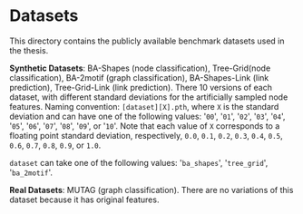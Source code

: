 # Datasets

This directory contains the publicly available benchmark datasets used in the thesis.

**Synthetic Datasets**: BA-Shapes (node classification), Tree-Grid(node classification), BA-2motif (graph classification), BA-Shapes-Link (link prediction), Tree-Grid-Link (link prediction). There 10 versions of each dataset, with different standard deviations for the artificially sampled node features. Naming convention: `[dataset][X].pth`, where `X` is the standard deviation and can have one of the following values: '`00`', '`01`', '`02`', '`03`', '`04`', '`05`', '`06`', '`07`', '`08`', '`09`', or '`10`'. Note that each value of `X` corresponds to a floating point standard deviation, respectively, `0.0`, `0.1`, `0.2`, `0.3`, `0.4`, `0.5`, `0.6`, `0.7`, `0.8`, `0.9`, or `1.0`.

`dataset` can take one of the following values: '`ba_shapes`', '`tree_grid`', '`ba_2motif`'.

**Real Datasets**: MUTAG (graph classification).  There are no variations of this dataset because it has original features.